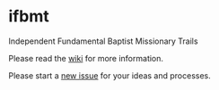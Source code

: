 # ifbmt
Independent Fundamental Baptist Missionary Trails

Please read the [wiki](https://github.com/amaster507/ifbmt/wiki/Independent-Fundamental-Baptist-Missionary-Trails) for more information.

Please start a [new issue](https://github.com/amaster507/ifbmt/issues/new) for your ideas and processes.
